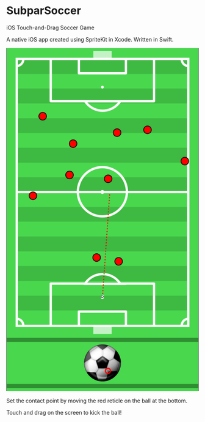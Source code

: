 # SubparSoccer
iOS Touch-and-Drag Soccer Game

A native iOS app created using SpriteKit in Xcode.
Written in Swift.

![Screenshot](SubparSoccerScreenshot.png?raw=true)

Set the contact point by moving the red reticle on the ball at the bottom.

Touch and drag on the screen to kick the ball!
